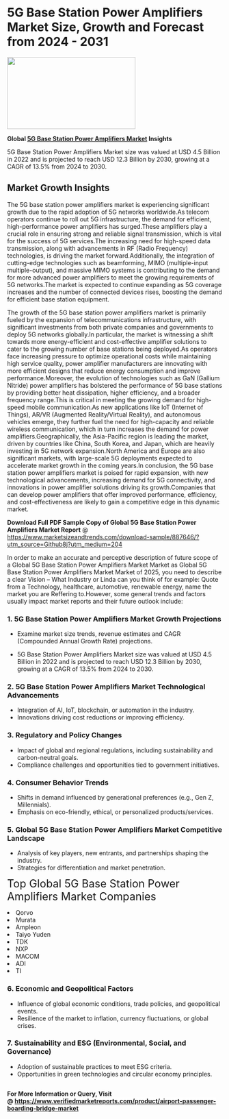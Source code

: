 <H1>5G Base Station Power Amplifiers Market Size, Growth and Forecast from 2024 - 2031</H1><img class="aligncenter size-medium wp-image-584254" src="https://thirdeyenews.in/wp-content/uploads/2024/09/Global-Market-Research-300x168.jpeg" alt="" width="300" height="168" /><p><strong>Global&nbsp;<a href="https://www.marketsizeandtrends.com/download-sample/887646/?utm_source=Github8j?utm_medium=204">5G Base Station Power Amplifiers Market</a> Insights</strong></p><p>5G Base Station Power Amplifiers Market size was valued at USD 4.5 Billion in 2022 and is projected to reach USD 12.3 Billion by 2030, growing at a CAGR of 13.5% from 2024 to 2030.</p><p><h2>Market Growth Insights</h2> <p>The 5G base station power amplifiers market is experiencing significant growth due to the rapid adoption of 5G networks worldwide.As telecom operators continue to roll out 5G infrastructure, the demand for efficient, high-performance power amplifiers has surged.These amplifiers play a crucial role in ensuring strong and reliable signal transmission, which is vital for the success of 5G services.The increasing need for high-speed data transmission, along with advancements in RF (Radio Frequency) technologies, is driving the market forward.Additionally, the integration of cutting-edge technologies such as beamforming, MIMO (multiple-input multiple-output), and massive MIMO systems is contributing to the demand for more advanced power amplifiers to meet the growing requirements of 5G networks.The market is expected to continue expanding as 5G coverage increases and the number of connected devices rises, boosting the demand for efficient base station equipment.</p> <p>The growth of the 5G base station power amplifiers market is primarily fueled by the expansion of telecommunications infrastructure, with significant investments from both private companies and governments to deploy 5G networks globally.In particular, the market is witnessing a shift towards more energy-efficient and cost-effective amplifier solutions to cater to the growing number of base stations being deployed.As operators face increasing pressure to optimize operational costs while maintaining high service quality, power amplifier manufacturers are innovating with more efficient designs that reduce energy consumption and improve performance.Moreover, the evolution of technologies such as GaN (Gallium Nitride) power amplifiers has bolstered the performance of 5G base stations by providing better heat dissipation, higher efficiency, and a broader frequency range.This is critical in meeting the growing demand for high-speed mobile communication.As new applications like IoT (Internet of Things), AR/VR (Augmented Reality/Virtual Reality), and autonomous vehicles emerge, they further fuel the need for high-capacity and reliable wireless communication, which in turn increases the demand for power amplifiers.Geographically, the Asia-Pacific region is leading the market, driven by countries like China, South Korea, and Japan, which are heavily investing in 5G network expansion.North America and Europe are also significant markets, with large-scale 5G deployments expected to accelerate market growth in the coming years.In conclusion, the 5G base station power amplifiers market is poised for rapid expansion, with new technological advancements, increasing demand for 5G connectivity, and innovations in power amplifier solutions driving its growth.Companies that can develop power amplifiers that offer improved performance, efficiency, and cost-effectiveness are likely to gain a competitive edge in this dynamic market.</p> <p><span class=""><strong>Download Full PDF Sample Copy of Global 5G Base Station Power Amplifiers Market Report</strong> @ <a href="https://www.marketsizeandtrends.com/download-sample/887646/?utm_source=Github8j?utm_medium=204" target="_blank">https://www.marketsizeandtrends.com/download-sample/887646/?utm_source=Github8j?utm_medium=204</a></span></p><p>In order to make an accurate and perceptive description of future scope of a Global&nbsp;5G Base Station Power Amplifiers Market Market as Global&nbsp;5G Base Station Power Amplifiers Market Market of 2025, you need to describe a clear Vision &ndash; What Industry or Linda can you think of for example: Quote from a Technology, healthcare, automotive, renewable energy, name the market you are Reffering to.However, some general trends and factors usually impact market reports and their future outlook include:</p><h3>1.&nbsp;<strong>5G Base Station Power Amplifiers Market Growth Projections</strong></h3><ul><li>Examine market size trends, revenue estimates and CAGR (Compounded Annual Growth Rate) projections.</li><li><p>5G Base Station Power Amplifiers Market size was valued at USD 4.5 Billion in 2022 and is projected to reach USD 12.3 Billion by 2030, growing at a CAGR of 13.5% from 2024 to 2030.</p></li></ul><h3>2.&nbsp;<strong>5G Base Station Power Amplifiers Market Technological Advancements</strong></h3><ul><li>Integration of AI, IoT, blockchain, or automation in the industry.</li><li>Innovations driving cost reductions or improving efficiency.</li></ul><h3>3.&nbsp;<strong>Regulatory and Policy Changes</strong></h3><ul><li>Impact of global and regional regulations, including sustainability and carbon-neutral goals.</li><li>Compliance challenges and opportunities tied to government initiatives.</li></ul><h3>4.&nbsp;<strong>Consumer Behavior Trends</strong></h3><ul><li>Shifts in demand influenced by generational preferences (e.g., Gen Z, Millennials).</li><li>Emphasis on eco-friendly, ethical, or personalized products/services.</li></ul><h3>5.&nbsp;<strong>Global 5G Base Station Power Amplifiers Market Competitive Landscape</strong></h3><ul><li>Analysis of key players, new entrants, and partnerships shaping the industry.</li><li>Strategies for differentiation and market penetration.</li></ul><p data-pm-slice="1 1 []"><span style="color: inherit; font-family: inherit; font-size: 25px;">Top Global 5G Base Station Power Amplifiers Market Companies</span></p><div class="" data-test-id=""><p><li>Qorvo</li><li> Murata</li><li> Ampleon</li><li> Taiyo Yuden</li><li> TDK</li><li> NXP</li><li> MACOM</li><li> ADI</li><li> TI</li></p></div><h3>6.&nbsp;<strong>Economic and Geopolitical Factors</strong></h3><ul><li>Influence of global economic conditions, trade policies, and geopolitical events.</li><li>Resilience of the market to inflation, currency fluctuations, or global crises.</li></ul><h3>7.&nbsp;<strong>Sustainability and ESG (Environmental, Social, and Governance)</strong></h3><ul><li>Adoption of sustainable practices to meet ESG criteria.</li><li>Opportunities in green technologies and circular economy principles.</li></ul><h2><strong style="font-size: 14px;">For More Information or Query, Visit @&nbsp;</strong><a style="background-color: #ffffff; font-size: 14px;" href="https://www.marketsizeandtrends.com/report/5g-base-station-power-amplifiers-market/" target="_blank">https://www.verifiedmarketreports.com/product/airport-passenger-boarding-bridge-market</a></h2>